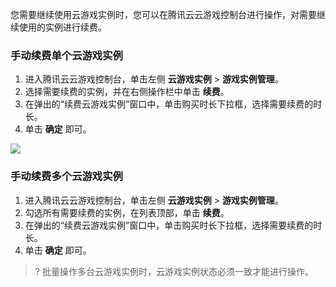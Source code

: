 您需要继续使用云游戏实例时，您可以在腾讯云云游戏控制台进行操作，对需要继续使用的实例进行续费。

### 手动续费单个云游戏实例
1. 进入腾讯云云游戏控制台，单击左侧 **云游戏实例** > **游戏实例管理**。
2. 选择需要续费的实例，并在右侧操作栏中单击 **续费**。
3. 在弹出的“续费云游戏实例”窗口中，单击购买时长下拉框，选择需要续费的时长。
4. 单击 **确定** 即可。

![](https://main.qcloudimg.com/raw/e87e61d783b5327f898332453f5768f5.png)

### 手动续费多个云游戏实例
1. 进入腾讯云云游戏控制台，单击左侧 **云游戏实例** > **游戏实例管理**。
2. 勾选所有需要续费的实例，在列表顶部，单击 **续费**。
3. 在弹出的“续费云游戏实例”窗口中，单击购买时长下拉框，选择需要续费的时长。
4. 单击 **确定** 即可。

>? 批量操作多台云游戏实例时，云游戏实例状态必须一致才能进行操作。
 
